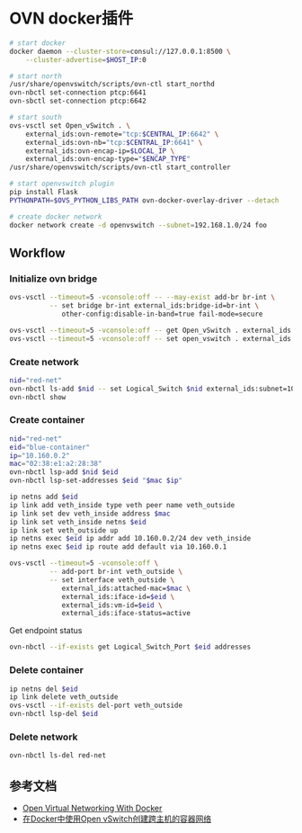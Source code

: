 # OVN docker插件

```sh
# start docker
docker daemon --cluster-store=consul://127.0.0.1:8500 \
    --cluster-advertise=$HOST_IP:0

# start north
/usr/share/openvswitch/scripts/ovn-ctl start_northd
ovn-nbctl set-connection ptcp:6641
ovn-sbctl set-connection ptcp:6642

# start south
ovs-vsctl set Open_vSwitch . \
    external_ids:ovn-remote="tcp:$CENTRAL_IP:6642" \
    external_ids:ovn-nb="tcp:$CENTRAL_IP:6641" \
    external_ids:ovn-encap-ip=$LOCAL_IP \
    external_ids:ovn-encap-type="$ENCAP_TYPE"
/usr/share/openvswitch/scripts/ovn-ctl start_controller

# start openvswitch plugin
pip install Flask
PYTHONPATH=$OVS_PYTHON_LIBS_PATH ovn-docker-overlay-driver --detach

# create docker network
docker network create -d openvswitch --subnet=192.168.1.0/24 foo
```

## Workflow

### Initialize ovn bridge

```sh
ovs-vsctl --timeout=5 -vconsole:off -- --may-exist add-br br-int \
          -- set bridge br-int external_ids:bridge-id=br-int \
             other-config:disable-in-band=true fail-mode=secure

ovs-vsctl --timeout=5 -vconsole:off -- get Open_vSwitch . external_ids:ovn-nb
ovs-vsctl --timeout=5 -vconsole:off -- set open_vswitch . external_ids:ovn-bridge=br-int
```

### Create network

```sh
nid="red-net"
ovn-nbctl ls-add $nid -- set Logical_Switch $nid external_ids:subnet=10.160.0.0/24 external_ids:gateway_ip=10.160.0.1
ovn-nbctl show
```

### Create container

```sh
nid="red-net"
eid="blue-container"
ip="10.160.0.2"
mac="02:38:e1:a2:28:38"
ovn-nbctl lsp-add $nid $eid
ovn-nbctl lsp-set-addresses $eid "$mac $ip"

ip netns add $eid
ip link add veth_inside type veth peer name veth_outside
ip link set dev veth_inside address $mac
ip link set veth_inside netns $eid
ip link set veth_outside up
ip netns exec $eid ip addr add 10.160.0.2/24 dev veth_inside
ip netns exec $eid ip route add default via 10.160.0.1

ovs-vsctl --timeout=5 -vconsole:off \
          -- add-port br-int veth_outside \
          -- set interface veth_outside \
             external_ids:attached-mac=$mac \
             external_ids:iface-id=$eid \
             external_ids:vm-id=$eid \
             external_ids:iface-status=active
```

Get endpoint status

```sh
ovn-nbctl --if-exists get Logical_Switch_Port $eid addresses
```

### Delete container

```sh
ip netns del $eid
ip link delete veth_outside
ovs-vsctl --if-exists del-port veth_outside
ovn-nbctl lsp-del $eid
```

### Delete network

```sh
ovn-nbctl ls-del red-net
```

## 参考文档

- [Open Virtual Networking With Docker](http://docs.openvswitch.org/en/latest/howto/docker/)
- [在Docker中使用Open vSwitch创建跨主机的容器网络](http://dockone.io/article/1200)
